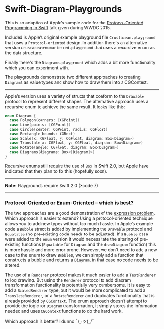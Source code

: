 Swift-Diagram-Playgrounds
========

This is an adaption of Apple’s sample code for the [Protocol-Oriented Programming in Swift](https://developer.apple.com/videos/wwdc/2015/?id=408) talk given during WWDC 2015.

Included is Apple’s original example playground file `Crustacean.playground` that uses a `Protocol-oriented` design. In addition there's an alternative version `CrustaceanEnumOriented.playground` that uses a recursive enum as the data structure.

Finally there's the `Diagrams.playground` which adds a bit more functionality which you can experiment with.

The playgrounds demonstrate two different approaches to creating `Diagram`s as value types and show how to draw them into a CGContext.

* * *

Apple’s version uses a variety of structs that conform to the `Drawable` protocol to represent different shapes. The alternative approach uses a recursive enum to achieve the same result. It looks like this:

```swift
enum Diagram {
  case Polygon(corners: [CGPoint])
  case Line(points: [CGPoint])
  case Circle(center: CGPoint, radius: CGFloat)
  case Rectangle(bounds: CGRect)
  case Scale(x: CGFloat, y: CGFloat, diagram: Box<Diagram>)
  case Translate(x: CGFloat, y: CGFloat, diagram: Box<Diagram>)
  case Rotate(angle: CGFloat, diagram: Box<Diagram>)
  case Diagrams(diagrams: Box<[Diagram]>)
}
```

Recursive enums still require the use of `Box` in Swift 2.0, but Apple have indicated that they plan to fix this (hopefully soon).

* * *
**Note:** Playgrounds require Swift 2.0 (Xcode 7)
* * *

### Protocol-Oriented or Enum-Oriented – which is best?

The two approaches are a good demonstration of the [expression problem](https://en.wikipedia.org/wiki/Expression_problem). Which approach is easier to extend? Using a protocol-oriented technique allows you to add new types without too much hassle. In Apple’s example code a `Bubble` struct is added by implementing the `Drawable` protocol and `Equatable` (no pre-existing code needs to be adjusted). If a `Bubble` case were added to the `enum` version it would necessitate the altering of pre-existing functions (`Equatable` for `Diagram` and the `drawDiagram` function) this is more hassle and more error prone. However, we don't need to add a new case to the enum to draw `Bubble`s, we can simply add a function that constructs a bubble and returns a `Diagram`, in that case no code needs to be altered.

The use of a `Renderer` protocol makes it much easier to add a `TestRenderer` to log drawing. But using the `Renderer` protocol to add diagram transformation functionality is potentially very cumbersome. It is easy to add a `ScaledRenderer` type, but it would be more complicated to add a `TranslateRenderer`, or a `RotateRenderer` and duplicates functionality that is already provided by `CGContext`. The enum approach doesn't attempt to provide the logic for `Diagram` transformation, it simply stores the information needed and uses `CGContext` functions to do the hard work.

Which approach is better? I dunno ¯\\\_(ツ)_/¯